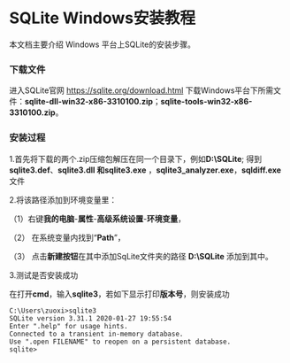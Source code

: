# SQLite Windows安装教程

本文档主要介绍 Windows 平台上SQLite的安装步骤。

### 下载文件

进入SQLite官网  <https://sqlite.org/download.html> 下载Windows平台下所需文件：**sqlite-dll-win32-x86-3310100.zip**；**sqlite-tools-win32-x86-3310100.zip**。

### 安装过程

1.首先将下载的两个.zip压缩包解压在同一个目录下，例如**D:\SQLite**; 得到 **sqlite3.def**、**sqlite3.dll **和**sqlite3.exe** ，**sqlite3_analyzer.exe**，**sqldiff.exe**文件

2.将该路径添加到环境变量里：

（1）右键**我的电脑**-**属性**-**高级系统设置**-**环境变量**，

（2） 在系统变量内找到“**Path**”，

（3） 点击**新建按钮**在其中添加SqLite文件夹的路径 **D:\SQLite** 添加到其中。

3.测试是否安装成功

在打开**cmd**，输入**sqlite3**，若如下显示打印**版本号**，则安装成功

~~~C:\Users\zuoxi>sqlite3
C:\Users\zuoxi>sqlite3
SQLite version 3.31.1 2020-01-27 19:55:54
Enter ".help" for usage hints.
Connected to a transient in-memory database.
Use ".open FILENAME" to reopen on a persistent database.
sqlite>
~~~



